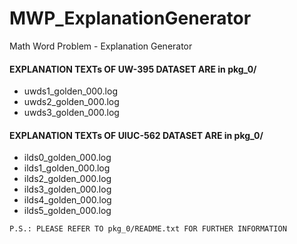 # MWP_ExplanationGenerator
Math Word Problem - Explanation Generator

#### EXPLANATION TEXTs OF UW-395 DATASET ARE in pkg_0/
- uwds1_golden_000.log
- uwds2_golden_000.log
- uwds3_golden_000.log

#### EXPLANATION TEXTs OF UIUC-562 DATASET ARE in pkg_0/
- ilds0_golden_000.log
- ilds1_golden_000.log
- ilds2_golden_000.log
- ilds3_golden_000.log
- ilds4_golden_000.log
- ilds5_golden_000.log

```sh
P.S.: PLEASE REFER TO pkg_0/README.txt FOR FURTHER INFORMATION
```
